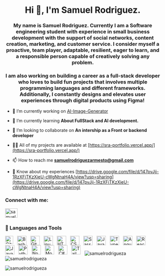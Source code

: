 <h1 align="center">Hi 👋, I'm Samuel Rodriguez.</h1>
<h3 align="center">My name is Samuel Rodriguez. Currently I am a Software engineering student with experience in small business development with the support of social networks, content creation, marketing, and customer service. I consider myself a proactive, team player, adaptable, resilient, eager to learn, and a responsible person capable of creatively solving any problem.</h3>
<h3 align="center">I am also working on building a career as a full-stack developer who loves to build fun projects that involves multiple programming languages and different frameworks. Additionally, I constantly designs and elevates user experiences through digital products using Figma!</h3>


- 🔭 I’m currently working on [AI-Image-Generator](https://github.com/samuelRodriguezA/SRA-AI-Image-Generator)

- 🌱 I’m currently learning **About FullStack and AI development.**

- 👯 I’m looking to collaborate on **An intership as a Front or backend developer**

- 👨‍💻 All of my projects are available at [https://sra-portfolio.vercel.app/](https://sra-portfolio.vercel.app/)

- 📫 How to reach me **samuelrodriguezarmesto@gmail.com**

- 📄 Know about my experiences [https://drive.google.com/file/d/147pvJji-1RzXFiTKzXieU-cWgNtnaH4A/view?usp=sharing](https://drive.google.com/file/d/147pvJji-1RzXFiTKzXieU-cWgNtnaH4A/view?usp=sharing)

<h3 align="left">Connect with me:</h3>
<p align="left">
<a href="https://linkedin.com/in/samuel-rodriguez-armesto" target="blank"><img align="center" src="https://raw.githubusercontent.com/rahuldkjain/github-profile-readme-generator/master/src/images/icons/Social/linked-in-alt.svg" alt="samuel-rodriguez-armesto" height="30" width="40" /></a>
</p>

### 🧰 Languages and Tools

<img align="left" alt="GitHub" width="26px" src="https://user-images.githubusercontent.com/3369400/139447912-e0f43f33-6d9f-45f8-be46-2df5bbc91289.png" style="padding-right:10px;" />
<img align="left" alt="Bash" width="30px" style="padding-right:10px;" src="https://cdn.jsdelivr.net/gh/devicons/devicon/icons/bash/bash-original.svg" />

<img align="left" alt="Git" width="30px" style="padding-right:10px;" src="https://cdn.jsdelivr.net/gh/devicons/devicon/icons/git/git-original.svg" />
<img align="left" alt="Linux" width="30px" style="padding-right:10px;" src="https://cdn.jsdelivr.net/gh/devicons/devicon/icons/linux/linux-original.svg" />
<img align="left" alt="HTML" width="30px" style="padding-right:10px;" src="https://cdn.jsdelivr.net/gh/devicons/devicon/icons/html5/html5-plain.svg" />
<img align="left" alt="CSS" width="30px" style="padding-right:10px;" src="https://cdn.jsdelivr.net/gh/devicons/devicon/icons/css3/css3-plain.svg" />
<img align="left" alt="Sass" width="30px" src="https://cdn.jsdelivr.net/gh/devicons/devicon/icons/sass/sass-original.svg" style="padding-right:10px;" />
<img align="left" alt="JavaScript" width="30px" style="padding-right:10px;" src="https://cdn.jsdelivr.net/gh/devicons/devicon/icons/javascript/javascript-plain.svg" />
<img align="left" alt="TypeScript" width="30px" style="padding-right:10px;" src="https://cdn.jsdelivr.net/gh/devicons/devicon/icons/typescript/typescript-plain.svg" />
<img align="left" alt="Angular" width="30px" style="padding-right:10px;" src="https://cdn.jsdelivr.net/gh/devicons/devicon/icons/angularjs/angularjs-plain.svg" />
<img align="left" alt="React" width="30px" style="padding-right:10px;" src="https://cdn.jsdelivr.net/gh/devicons/devicon/icons/react/react-original.svg" />
<img align="left" alt="Java" width="30px" style="padding-right:10px;" src="https://cdn.jsdelivr.net/gh/devicons/devicon/icons/java/java-original.svg"/>
<img align="left" alt="Python" width="30px" style="padding-right:10px;" src="https://cdn.jsdelivr.net/gh/devicons/devicon/icons/python/python-plain.svg" />
<img align="left" alt="NodeJS" width="30px" style="padding-right:10px;" src="https://cdn.jsdelivr.net/gh/devicons/devicon/icons/nodejs/nodejs-original.svg" />
<img align="left" alt="MongoDB" width="30px" src="https://cdn.jsdelivr.net/gh/devicons/devicon/icons/mongodb/mongodb-original.svg" style="padding-right:10px;" />
<img align="left" alt="C#" width="30px" style="padding-right:10px;" src="https://cdn.jsdelivr.net/gh/devicons/devicon/icons/csharp/csharp-original.svg" />
<img align="left" alt="TailWindCss" width="30px" style="padding-right:10px;" src="https://cdn.jsdelivr.net/gh/devicons/devicon/icons/tailwindcss/tailwindcss-plain.svg" />
<br />
<br />

<p><img align="left" src="https://github-readme-stats.vercel.app/api/top-langs?username=samuelrodrigueza&show_icons=true&locale=en&layout=compact" alt="samuelrodrigueza" /></p>

<p>&nbsp;<img align="center" src="https://github-readme-stats.vercel.app/api?username=samuelrodrigueza&show_icons=true&locale=en" alt="samuelrodrigueza" /></p>

<p><img align="center" src="https://github-readme-streak-stats.herokuapp.com/?user=samuelrodrigueza&" alt="samuelrodrigueza" /></p>
